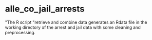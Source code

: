 # alle_co_jail_arrests

"The R script "retrieve and combine data generates an Rdata file in the working directory of the arrest and jail data with some cleaning and preprocessing. 
